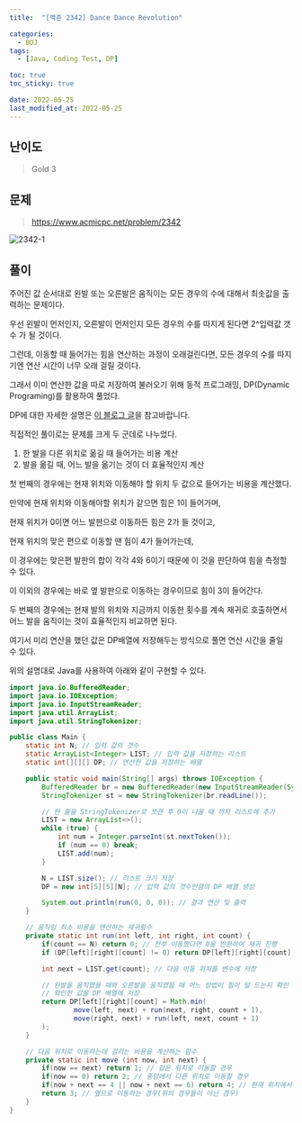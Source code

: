 ```yaml
---
title:  "[백준 2342] Dance Dance Revolution" 

categories:
  - BOJ
tags:
  - [Java, Coding Test, DP]

toc: true
toc_sticky: true

date: 2022-05-25
last_modified_at: 2022-05-25
---
```



## 난이도

> Gold 3

## 문제

> https://www.acmicpc.net/problem/2342

![2342-1](https://user-images.githubusercontent.com/14340685/170284530-6061e29a-acfd-49fe-9af6-37aeb8bb6455.png)

## 풀이

주어진 값 순서대로 왼발 또는 오른발은 움직이는 모든 경우의 수에 대해서 최솟값을 출력하는 문제이다.

우선 왼발이 먼저인지, 오른발이 먼저인지 모든 경우의 수를 따지게 된다면 2^입력값 갯수 가 될 것이다.

그런데, 이동할 때 들어가는 힘을 연산하는 과정이 오래걸린다면, 모든 경우의 수를 따지기엔 연산 시간이 너무 오래 걸릴 것이다.

그래서 이미 연산한 값을 따로 저장하여 불러오기 위해 동적 프로그래밍, DP(Dynamic Programing)를 활용하여 풀었다.

DP에 대한 자세한 설명은 [이 블로그 글](https://hongjw1938.tistory.com/47)을 참고바랍니다.



직접적인 풀이로는 문제를 크게 두 군데로 나누었다.

1. 한 발을 다른 위치로 옮길 때 들어가는 비용 계산
2. 발을 옮길 때, 어느 발을 옮기는 것이 더 효율적인지 계산



첫 번째의 경우에는 현재 위치와 이동해야 할 위치 두 값으로 들어가는 비용을 계산했다.

만약에 현재 위치와 이동해야할 위치가 같으면 힘은 1이 들어가며,

현재 위치가 0이면 어느 발판으로 이동하든 힘은 2가 들 것이고,

현재 위치의 맞은 편으로 이동할 땐 힘이 4가 들어가는데,

이 경우에는 맞은편 발판의 합이 각각 4와 6이기 때문에 이 것을 판단하여 힘을 측정할 수 있다.

이 이외의 경우에는 바로 옆 발판으로 이동하는 경우이므로 힘이 3이 들어간다.



두 번째의 경우에는 현재 발의 위치와 지금까지 이동한 횟수를 계속 재귀로 호출하면서 어느 발을 움직이는 것이 효율적인지 비교하면 된다.

여기서 미리 연산을 했던 값은 DP배열에 저장해두는 방식으로 풀면 연산 시간을 줄일 수 있다.



위의 설명대로 Java를 사용하여 아래와 같이 구현할 수 있다.

```java
import java.io.BufferedReader;
import java.io.IOException;
import java.io.InputStreamReader;
import java.util.ArrayList;
import java.util.StringTokenizer;

public class Main {
    static int N; // 입력 값의 갯수
    static ArrayList<Integer> LIST; // 입력 값을 저장하는 리스트
    static int[][][] DP; // 연산한 값을 저장하는 배열

    public static void main(String[] args) throws IOException {
        BufferedReader br = new BufferedReader(new InputStreamReader(System.in));
        StringTokenizer st = new StringTokenizer(br.readLine());

      	// 한 줄을 StringTokenizer로 쪼갠 후 0이 나올 때 까지 리스트에 추가
        LIST = new ArrayList<>();
        while (true) {
            int num = Integer.parseInt(st.nextToken());
            if (num == 0) break;
            LIST.add(num);
        }

        N = LIST.size(); // 리스트 크기 저장
        DP = new int[5][5][N]; // 입력 값의 갯수만큼의 DP 배열 생성

        System.out.println(run(0, 0, 0)); // 결과 연산 및 출력
    }

    // 움직임 최소 비용을 연산하는 재귀함수
    private static int run(int left, int right, int count) {
        if(count == N) return 0; // 전부 이동했다면 0을 반환하여 재귀 진행
        if (DP[left][right][count] != 0) return DP[left][right][count]; // 이미 연산했던 값은 바로 반환

        int next = LIST.get(count); // 다음 이동 위치를 변수에 저장

      	// 왼발을 움직였을 때와 오른발을 움직였을 때 어느 방법이 힘이 덜 드는지 확인
        // 확인한 값을 DP 배열에 저장
        return DP[left][right][count] = Math.min(
                move(left, next) + run(next, right, count + 1),
                move(right, next) + run(left, next, count + 1)
        );
    }

    // 다음 위치로 이동하는데 걸리는 비용을 계산하는 함수
    private static int move (int now, int next) {
        if(now == next) return 1; // 같은 위치로 이동할 경우
        if(now == 0) return 2; // 중앙에서 다른 위치로 이동할 경우
        if(now + next == 4 || now + next == 6) return 4; // 현재 위치에서 맞은 편으로 이동할 경우
        return 3; // 옆으로 이동하는 경우(위의 경우들이 아닌 경우)
    }
}

```

